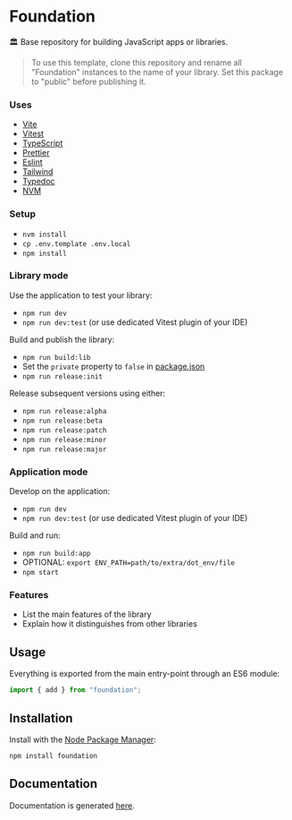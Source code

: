 # Foundation

🏛️ Base repository for building JavaScript apps or libraries.

<!-- Delete start -->

> To use this template, clone this repository and rename all "Foundation" instances to the name of your library.
> Set this package to "public" before publishing it.

### Uses

- [Vite](https://vitejs.dev)
- [Vitest](https://vitest.dev)
- [TypeScript](https://www.typescriptlang.org)
- [Prettier](https://prettier.io)
- [Eslint](https://eslint.org)
- [Tailwind](https://tailwindcss.com)
- [Typedoc](https://typedoc.org)
- [NVM](https://github.com/nvm-sh/nvm)

### Setup

- `nvm install`
- `cp .env.template .env.local`
- `npm install`

### Library mode

Use the application to test your library:

- `npm run dev`
- `npm run dev:test` (or use dedicated Vitest plugin of your IDE)

Build and publish the library:

- `npm run build:lib`
- Set the `private` property to `false` in [package.json](./package.json)
- `npm run release:init`

Release subsequent versions using either:

- `npm run release:alpha`
- `npm run release:beta`
- `npm run release:patch`
- `npm run release:minor`
- `npm run release:major`

### Application mode

Develop on the application:

- `npm run dev`
- `npm run dev:test` (or use dedicated Vitest plugin of your IDE)

Build and run:

- `npm run build:app`
- OPTIONAL: `export ENV_PATH=path/to/extra/dot_env/file`
- `npm start`

<!-- Delete end -->

### Features

- List the main features of the library
- Explain how it distinguishes from other libraries

## Usage

Everything is exported from the main entry-point through an ES6 module:

```js
import { add } from "foundation";
```

## Installation

Install with the [Node Package Manager](https://www.npmjs.com/package/foundation):

```bash
npm install foundation
```

## Documentation

Documentation is generated [here](doc/README.md).
